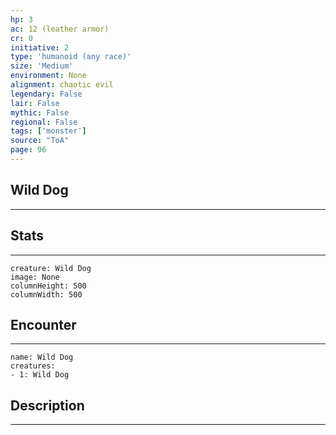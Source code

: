 ```yaml
---
hp: 3
ac: 12 (leather armor)
cr: 0
initiative: 2
type: 'humanoid (any race)'    
size: 'Medium'
environment: None
alignment: chaotic evil
legendary: False
lair: False
mythic: False
regional: False
tags: ['monster']
source: "ToA"
page: 96
---
```


## Wild Dog
---



## Stats
---

```statblock
creature: Wild Dog
image: None
columnHeight: 500
columnWidth: 500
```

## Encounter
---

```encounter-table
name: Wild Dog
creatures:
- 1: Wild Dog
```

## Description
---




